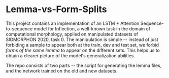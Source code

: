 # Lemma-vs-Form-Splits

This project contains an implementation of an LSTM + Attention Sequence-to-sequence model for Inflection, a well-known task in the domain of computational morphology, 
applied on manipulated datasets of SIGMORPHON 2020, task 0. The manipulation is simple -- instead of just forbiding a sample to appear both at the train, dev and test set, 
we forbid *forms of the same lemma* to appear on the different sets. This helps us to obtain a clearer picture of the model's generalization abilities.


The repo consists of two parts -- the script for generating the lemma files, and the network trained on the old and new datasets.
